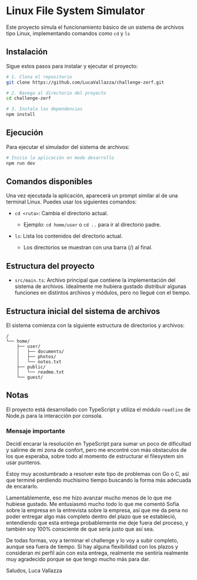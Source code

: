 # Linux File System Simulator

Este proyecto simula el funcionamiento básico de un sistema de archivos tipo Linux, implementando comandos como `cd` y `ls`

## Instalación

Sigue estos pasos para instalar y ejecutar el proyecto:

```bash
# 1. Clona el repositorio
git clone https://github.com/LucaVallazza/challenge-zerf.git

# 2. Navega al directorio del proyecto
cd challenge-zerf

# 3. Instala las dependencias
npm install
```

## Ejecución

Para ejecutar el simulador del sistema de archivos:

```bash
# Inicia la aplicación en modo desarrollo
npm run dev
```

## Comandos disponibles

Una vez ejecutada la aplicación, aparecerá un prompt similar al de una terminal Linux. Puedes usar los siguientes comandos:

- `cd <ruta>`: Cambia el directorio actual.
  - Ejemplo: `cd home/user` o `cd ..` para ir al directorio padre.
  
- `ls`: Lista los contenidos del directorio actual.
  - Los directorios se muestran con una barra (/) al final.


## Estructura del proyecto

- `src/main.ts`: Archivo principal que contiene la implementación del sistema de archivos. Idealmente me hubiera gustado distribuir algunas funciones en distintos archivos y módulos, pero no llegué con el tiempo.

## Estructura inicial del sistema de archivos

El sistema comienza con la siguiente estructura de directorios y archivos:

```
/
└── home/
    ├── user/
    │   ├── documents/
    │   ├── photos/
    │   └── notes.txt
    ├── public/
    │   └── readme.txt
    └── guest/
```

## Notas

El proyecto está desarrollado con TypeScript y utiliza el módulo `readline` de Node.js para la interacción por consola.

### Mensaje importante

Decidí encarar la resolución en TypeScript para sumar un poco de dificultad y salirme de mi zona de confort, pero me encontré con más obstaculos de los que esperaba, sobre todo al momento de estructurar el filesystem sin usar punteros.

Estoy muy acostumbrado a resolver este tipo de problemas con Go o C, así que terminé perdiendo muchisimo tiempo buscando la forma más adecuada de encararlo.

Lamentablemente, eso me hizo avanzar mucho menos de lo que me hubiese gustado. Me entusiasmó mucho todo lo que me comentó Sofía sobre la empresa en la entrevista sobre la empresa, así que me da pena no poder entregar algo más completo dentro del plazo que se estableció, entendiendo que esta entrega probablemente me deje fuera del proceso, y también soy 100% consciente de que sería justo que así sea.

De todas formas, voy a terminar el challenge y lo voy a subir completo, aunque sea fuera de tiempo. Si hay alguna flexibilidad con los plazos y consideran mi perfil aún con esta entrega, realmente me sentiría realmente muy agradecido porque se que tengo mucho más para dar.

Saludos,
Luca Vallazza